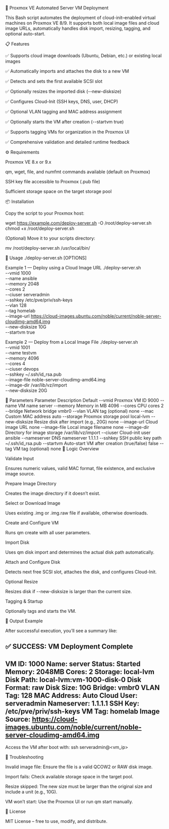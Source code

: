 🚀 Proxmox VE Automated Server VM Deployment

This Bash script automates the deployment of cloud-init–enabled virtual machines on Proxmox VE 8/9.
It supports both local image files and cloud image URLs, automatically handles disk import, resizing, tagging, and optional auto-start.

📋 Features

✅ Supports cloud image downloads (Ubuntu, Debian, etc.) or existing local images

✅ Automatically imports and attaches the disk to a new VM

✅ Detects and sets the first available SCSI slot

✅ Optionally resizes the imported disk (--new-disksize)

✅ Configures Cloud-Init (SSH keys, DNS, user, DHCP)

✅ Optional VLAN tagging and MAC address assignment

✅ Optionally starts the VM after creation (--startvm true)

✅ Supports tagging VMs for organization in the Proxmox UI

✅ Comprehensive validation and detailed runtime feedback

⚙️ Requirements

Proxmox VE 8.x or 9.x

qm, wget, file, and numfmt commands available (default on Proxmox)

SSH key file accessible to Proxmox (.pub file)

Sufficient storage space on the target storage pool

📦 Installation

Copy the script to your Proxmox host:

wget https://example.com/deploy-server.sh -O /root/deploy-server.sh
chmod +x /root/deploy-server.sh


(Optional) Move it to your scripts directory:

mv /root/deploy-server.sh /usr/local/bin/

🧠 Usage
./deploy-server.sh [OPTIONS]

Example 1 — Deploy using a Cloud Image URL
./deploy-server.sh \
  --vmid 1000 \
  --name ansible \
  --memory 2048 \
  --cores 2 \
  --ciuser serveradmin \
  --sshkey /etc/pve/priv/ssh-keys \
  --vlan 128 \
  --tag homelab \
  --image-url https://cloud-images.ubuntu.com/noble/current/noble-server-cloudimg-amd64.img \
  --new-disksize 10G \
  --startvm true

Example 2 — Deploy from a Local Image File
./deploy-server.sh \
  --vmid 1001 \
  --name testvm \
  --memory 4096 \
  --cores 4 \
  --ciuser devops \
  --sshkey ~/.ssh/id_rsa.pub \
  --image-file noble-server-cloudimg-amd64.img \
  --image-dir /var/lib/vz/import \
  --new-disksize 20G

🧾 Parameters
Parameter	Description	Default
--vmid	Proxmox VM ID	9000
--name	VM name	server
--memory	Memory in MB	4096
--cores	CPU cores	2
--bridge	Network bridge	vmbr0
--vlan	VLAN tag (optional)	none
--mac	Custom MAC address	auto
--storage	Proxmox storage pool	local-lvm
--new-disksize	Resize disk after import (e.g., 20G)	none
--image-url	Cloud image URL	none
--image-file	Local image filename	none
--image-dir	Directory for image storage	/var/lib/vz/import
--ciuser	Cloud-init user	ansible
--nameserver	DNS nameserver	1.1.1.1
--sshkey	SSH public key path	~/.ssh/id_rsa.pub
--startvm	Auto-start VM after creation (true/false)	false
--tag	VM tag (optional)	none
🧩 Logic Overview

Validate Input

Ensures numeric values, valid MAC format, file existence, and exclusive image source.

Prepare Image Directory

Creates the image directory if it doesn’t exist.

Select or Download Image

Uses existing .img or .img.raw file if available, otherwise downloads.

Create and Configure VM

Runs qm create with all user parameters.

Import Disk

Uses qm disk import and determines the actual disk path automatically.

Attach and Configure Disk

Detects next free SCSI slot, attaches the disk, and configures Cloud-Init.

Optional Resize

Resizes disk if --new-disksize is larger than the current size.

Tagging & Startup

Optionally tags and starts the VM.

🧮 Output Example

After successful execution, you’ll see a summary like:

✅ SUCCESS: VM Deployment Complete
---------------------------------------
 VM ID:          1000
 Name:           server
 Status:         Started
 Memory:         2048MB
 Cores:          2
 Storage:        local-lvm
 Disk Path:      local-lvm:vm-1000-disk-0
 Disk Format:    raw
 Disk Size:      10G
 Bridge:         vmbr0
 VLAN Tag:       128
 MAC Address:    Auto
 Cloud User:     serveradmin
 Nameserver:     1.1.1.1
 SSH Key:        /etc/pve/priv/ssh-keys
 VM Tag:         homelab
 Image Source:   https://cloud-images.ubuntu.com/noble/current/noble-server-cloudimg-amd64.img
---------------------------------------
Access the VM after boot with:
  ssh serveradmin@<vm_ip>

🧰 Troubleshooting

Invalid image file: Ensure the file is a valid QCOW2 or RAW disk image.

Import fails: Check available storage space in the target pool.

Resize skipped: The new size must be larger than the original size and include a unit (e.g., 10G).

VM won’t start: Use the Proxmox UI or run qm start <vmid> manually.

📄 License

MIT License – free to use, modify, and distribute.